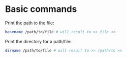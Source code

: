 # Basic commands

Print the path to the file:
```Bash
basename /path/to/file # will result to >> file <<
```

Print the directory for a path/file:
```Bash
dirname /path/to/file # will result to >> /path/to <<
```
